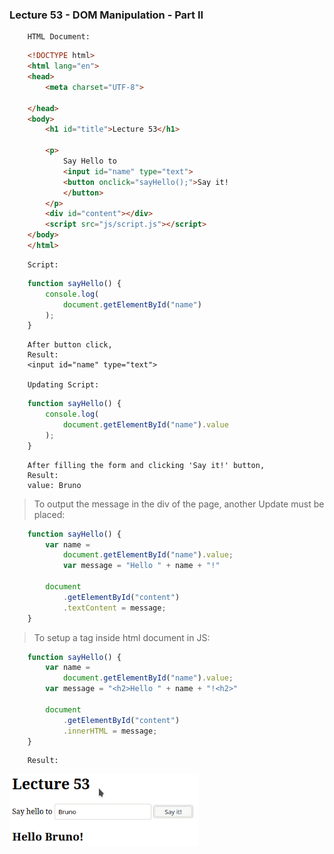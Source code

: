### Lecture 53 - DOM Manipulation - Part II

        HTML Document:
```html
    <!DOCTYPE html>
    <html lang="en">
    <head>
        <meta charset="UTF-8">

    </head>
    <body>
        <h1 id="title">Lecture 53</h1>

        <p>
            Say Hello to
            <input id="name" type="text">
            <button onclick="sayHello();">Say it!
            </button>
        </p>
        <div id="content"></div>
        <script src="js/script.js"></script>
    </body>
    </html>
```
        Script:
```js
    function sayHello() {
        console.log(
            document.getElementById("name")
        );
    }
```
        After button click,
        Result:
        <input id="name" type="text">

        Updating Script:
```js
    function sayHello() {
        console.log(
            document.getElementById("name").value
        );
    }
```

        After filling the form and clicking 'Say it!' button,
        Result:
        value: Bruno

> To output the message in the div of the page, another Update must be placed:

```js
    function sayHello() {
        var name =
            document.getElementById("name").value;
            var message = "Hello " + name + "!"

        document
            .getElementById("content")
            .textContent = message;
    }
```

>  To setup a tag inside html document in JS:
```js
    function sayHello() {
        var name =
            document.getElementById("name").value;
        var message = "<h2>Hello " + name + "!<h2>"

        document
            .getElementById("content")
            .innerHTML = message;
    }
```
        Result:

<img src="Screenshot.png" width="60%" height="auto" />